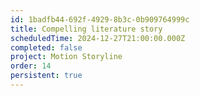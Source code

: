 ```yaml
---
id: 1badfb44-692f-4929-8b3c-0b909764999c
title: Compelling literature story
scheduledTime: 2024-12-27T21:00:00.000Z
completed: false
project: Motion Storyline
order: 14
persistent: true
---
```


